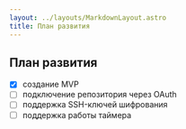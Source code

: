 ```yaml
---
layout: ../layouts/MarkdownLayout.astro
title: План развития
---
```





## План развития

- [x] создание MVP
- [ ] подключение репозитория через OAuth
- [ ] поддержка SSH-ключей шифрования
- [ ] поддержка работы таймера
